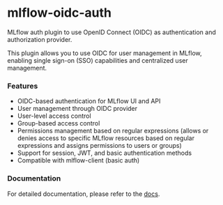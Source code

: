 # mlflow-oidc-auth

MLflow auth plugin to use OpenID Connect (OIDC) as authentication and authorization provider.

This plugin allows you to use OIDC for user management in MLflow, enabling single sign-on (SSO) capabilities and centralized user management.

### Features
- OIDC-based authentication for MLflow UI and API
- User management through OIDC provider
- User-level access control
- Group-based access control
- Permissions management based on regular expressions (allows or denies access to specific MLflow resources based on regular expressions and assigns permissions to users or groups)
- Support for session, JWT, and basic authentication methods
- Compatible with mlflow-client (basic auth)


### Documentation

For detailed documentation, please refer to the [docs](https://mlflow-oidc.github.io/mlflow-oidc-auth/).
